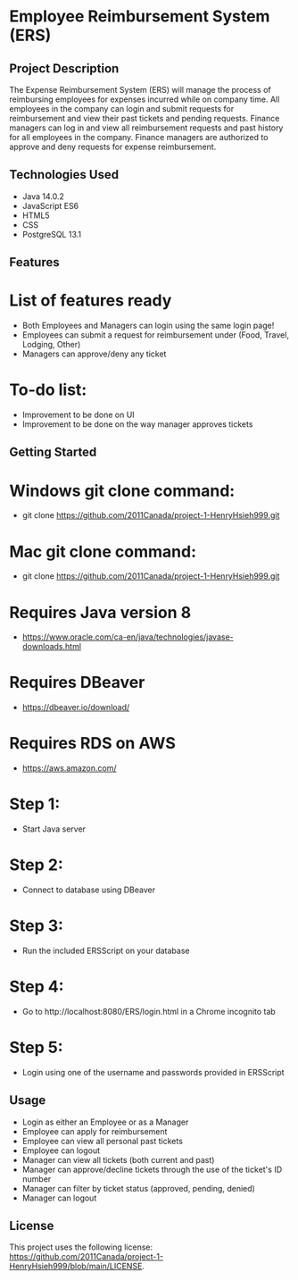 # Employee Reimbursement System (ERS)
## Project Description

The Expense Reimbursement System (ERS) will manage the process of reimbursing employees for
expenses incurred while on company time. All employees in the company can login and submit requests
for reimbursement and view their past tickets and pending requests. Finance managers can log in and
view all reimbursement requests and past history for all employees in the company. Finance managers
are authorized to approve and deny requests for expense reimbursement.

## Technologies Used

* Java 14.0.2
* JavaScript ES6
* HTML5
* CSS
* PostgreSQL 13.1

## Features

# List of features ready
* Both Employees and Managers can login using the same login page!
* Employees can submit a request for reimbursement under (Food, Travel, Lodging, Other)
* Managers can approve/deny any ticket

# To-do list:
* Improvement to be done on UI
* Improvement to be done on the way manager approves tickets

## Getting Started
   
# Windows git clone command:
 * git clone https://github.com/2011Canada/project-1-HenryHsieh999.git

# Mac git clone command:
 * git clone https://github.com/2011Canada/project-1-HenryHsieh999.git

# Requires Java version 8
 * [<https://www.oracle.com/ca-en/java/technologies/javase-downloads.html>](https://www.oracle.com/ca-en/java/technologies/javase-downloads.html)

# Requires DBeaver
 * [<https://dbeaver.io/download/>](https://dbeaver.io/download/)

# Requires RDS on AWS
 * [<https://aws.amazon.com/>](https://aws.amazon.com/)

# Step 1:
 * Start Java server

# Step 2:
 * Connect to database using DBeaver

# Step 3:
 * Run the included ERSScript on your database

# Step 4:
 * Go to http://localhost:8080/ERS/login.html in a Chrome incognito tab

# Step 5:
 * Login using one of the username and passwords provided in ERSScript

## Usage

* Login as either an Employee or as a Manager
* Employee can apply for reimbursement
* Employee can view all personal past tickets
* Employee can logout
* Manager can view all tickets (both current and past)
* Manager can approve/decline tickets through the use of the ticket's ID number
* Manager can filter by ticket status (approved, pending, denied)
* Manager can logout



## License

This project uses the following license: [<https://github.com/2011Canada/project-1-HenryHsieh999/blob/main/LICENSE>](<https://github.com/2011Canada/project-1-HenryHsieh999/blob/main/LICENSE>).
